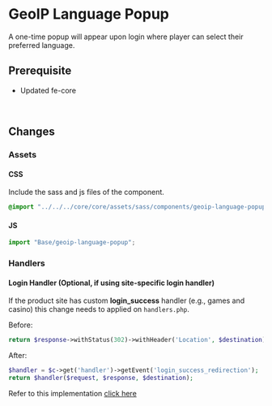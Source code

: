 # GeoIP Language Popup

A one-time popup will appear upon login where player can select their
preferred language.

## Prerequisite

* Updated fe-core

<br>

## Changes

### Assets

#### CSS

Include the sass and js files of the component.

```scss
@import "../../../core/core/assets/sass/components/geoip-language-popup";
```

#### JS

```javascript
import "Base/geoip-language-popup";
```

### Handlers

#### Login Handler (Optional, if using site-specific login handler)

If the product site has custom **login_success** handler (e.g., games and casino) this change needs to applied on `handlers.php`.

Before:

```php
return $response->withStatus(302)->withHeader('Location', $destination);
```

After:

```php
$handler = $c->get('handler')->getEvent('login_success_redirection');
return $handler($request, $response, $destination);
```

Refer to this implementation [click here](https://gitlab.ph.esl-asia.com/CMS/games/commit/7475706fce34d2b94ee1aa9cb77f3d90d7559274#4ac1a9690f4b34268c919342e0f32b5e8646de07_73_72)

